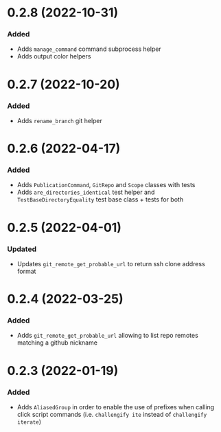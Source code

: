 
# 0.2.8 (2022-10-31)

### Added

- Adds `manage_command` command subprocess helper
- Adds output color helpers

# 0.2.7 (2022-10-20)

### Added

- Adds `rename_branch` git helper

# 0.2.6 (2022-04-17)

### Added

- Adds `PublicationCommand`, `GitRepo` and `Scope` classes with tests
- Adds `are_directories_identical` test helper and `TestBaseDirectoryEquality` test base class + tests for both

# 0.2.5 (2022-04-01)

### Updated

- Updates `git_remote_get_probable_url` to return ssh clone address format

# 0.2.4 (2022-03-25)

### Added

- Adds `git_remote_get_probable_url` allowing to list repo remotes matching a github nickname

# 0.2.3 (2022-01-19)

### Added

- Adds `AliasedGroup` in order to enable the use of prefixes when calling click script commands (i.e. `challengify ite` instead of `challengify iterate`)
